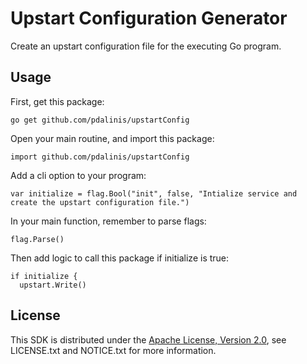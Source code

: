 # Upstart Configuration Generator
Create an upstart configuration file for the executing Go program.

## Usage
First, get this package:
```
go get github.com/pdalinis/upstartConfig
```

Open your main routine, and import this package:
```
import github.com/pdalinis/upstartConfig
```

Add a cli option to your program:
```
var initialize = flag.Bool("init", false, "Intialize service and create the upstart configuration file.")
```

In your main function, remember to parse flags:
```
flag.Parse()
```

Then add logic to call this package if initialize is true:
```
if initialize {
  upstart.Write()
```

## License

This SDK is distributed under the
[Apache License, Version 2.0](http://www.apache.org/licenses/LICENSE-2.0),
see LICENSE.txt and NOTICE.txt for more information.

